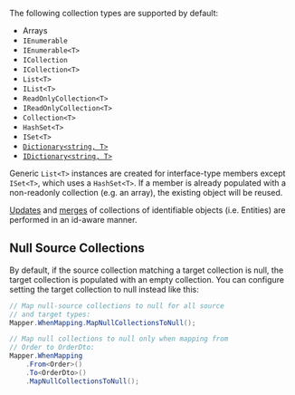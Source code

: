 The following collection types are supported by default:

- Arrays
- `IEnumerable`
- `IEnumerable<T>`
- `ICollection`
- `ICollection<T>`
- `List<T>`
- `IList<T>`
- `ReadOnlyCollection<T>`
- `IReadOnlyCollection<T>`
- `Collection<T>`
- `HashSet<T>`
- `ISet<T>`
- [`Dictionary<string, T>`](Dictionary-Mapping)
- [`IDictionary<string, T>`](Dictionary-Mapping)

Generic `List<T>` instances are created for interface-type members except `ISet<T>`, which uses a `HashSet<T>`. If a member is already populated with a non-readonly collection (e.g. an array), the existing object will be reused.

[Updates](Performing-Updates) and [merges](Performing-Merges) of collections of identifiable objects (i.e. Entities) are performed in an id-aware manner.

## Null Source Collections

By default, if the source collection matching a target collection is null, the target collection is populated with an empty collection. You can configure setting the target collection to null instead like this:

```C#
// Map null-source collections to null for all source
// and target types:
Mapper.WhenMapping.MapNullCollectionsToNull();

// Map null collections to null only when mapping from
// Order to OrderDto:
Mapper.WhenMapping
    .From<Order>()
    .To<OrderDto>()
    .MapNullCollectionsToNull();
```